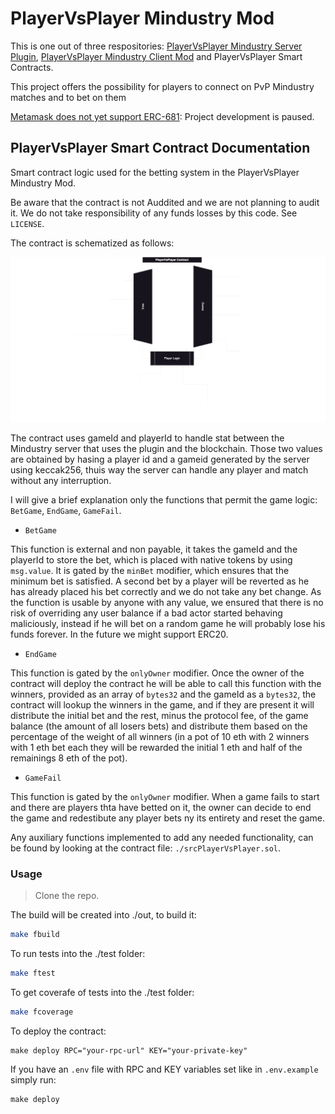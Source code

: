 # PlayerVsPlayer Mindustry Mod

This is one out of three respositories: [PlayerVsPlayer Mindustry Server Plugin](https://github.com/0xPuddi/PlayerVsPlayer-Mindustry-Server-Plugin), [PlayerVsPlayer Mindustry Client Mod](https://github.com/0xPuddi/PlayerVsPlayer-Mindustry-Client-Mod) and PlayerVsPlayer Smart Contracts.

This project offers the possibility for players to connect on PvP Mindustry matches and to bet on them

[Metamask does not yet support ERC-681](https://github.com/MetaMask/metamask-mobile/issues/8308): Project development is paused.


## PlayerVsPlayer Smart Contract Documentation

Smart contract logic used for the betting system in the PlayerVsPlayer Mindustry Mod.

Be aware that the contract is not Auddited and we are not planning to audit it. We do not take responsibility of any funds losses by this code. See `LICENSE`.

The contract is schematized as follows:

![PlayerVsPlayer Smart Contract Diagram](./docs/images/Contracts.drawio.png)

The contract uses gameId and playerId to handle stat between the Mindustry server that uses the plugin and the blockchain. Those two values are obtained by hasing a player id and a gameid generated by the server using keccak256, thuis way the server can handle any player and match without any interruption.

I will give a brief explanation only the functions that permit the game logic: `BetGame`, `EndGame`, `GameFail`.

- `BetGame`

This function is external and non payable, it takes the gameId and the playerId to store the bet, which is placed with native tokens by using `msg.value`. It is gated by the `minBet` modifier, which ensures that the minimum bet is satisfied. A second bet by a player will be reverted as he has already placed his bet correctly and we do not take any bet change. As the function is usable by anyone with any value, we ensured that there is no risk of overriding any user balance if a bad actor started behaving maliciously, instead if he will bet on a random game he will probably lose his funds forever.
In the future we might support ERC20.

- `EndGame`

This function is gated by the `onlyOwner` modifier. Once the owner of the contract will deploy the contract he will be able to call this function with the winners, provided as an array of `bytes32` and the gameId as a `bytes32`, the contract will lookup the winners in the game, and if they are present it will distribute the initial bet and the rest, minus the protocol fee, of the game balance (the amount of all losers bets) and distribute them based on the percentage of the weight of all winners (in a pot of 10 eth with 2 winners with 1 eth bet each they will be rewarded the initial 1 eth and half of the remainings 8 eth of the pot).

- `GameFail`

This function is gated by the `onlyOwner` modifier. When a game fails to start and there are players thta have betted on it, the owner can decide to end the game and redestibute any player bets ny its entirety and reset the game.


Any auxiliary functions implemented to add any needed functionality, can be found by looking at the contract file: `./srcPlayerVsPlayer.sol`.

### Usage

> Clone the repo.

The build will be created into ./out, to build it:
```sh
make fbuild
```

To run tests into the ./test folder:
```sh
make ftest
```

To get coverafe of tests into the ./test folder:
```sh
make fcoverage
```

To deploy the contract:
```shell
make deploy RPC="your-rpc-url" KEY="your-private-key"
```

If you have an `.env` file with RPC and KEY variables set like in `.env.example` simply run:
```shell
make deploy
```
